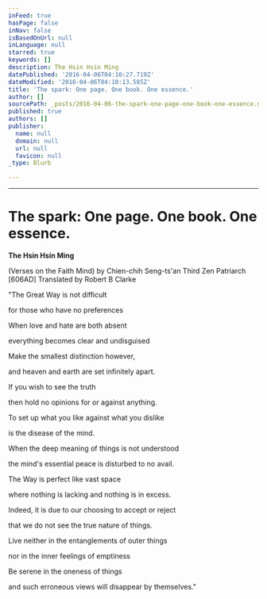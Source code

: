 ```yaml
---
inFeed: true
hasPage: false
inNav: false
isBasedOnUrl: null
inLanguage: null
starred: true
keywords: []
description: The Hsin Hsin Ming
datePublished: '2016-04-06T04:10:27.719Z'
dateModified: '2016-04-06T04:10:13.585Z'
title: 'The spark: One page. One book. One essence.'
author: []
sourcePath: _posts/2016-04-06-the-spark-one-page-one-book-one-essence.md
published: true
authors: []
publisher:
  name: null
  domain: null
  url: null
  favicon: null
_type: Blurb

---
```

****

# The spark: One page. One book. One essence.

**The Hsin Hsin Ming**

(Verses
on the Faith Mind) by Chien-chih Seng-ts'an Third Zen Patriarch \[606AD\] Translated
by Robert B Clarke

"The Great Way is not difficult

for those who have no preferences

When love and hate are both absent

everything becomes clear and undisguised

Make the smallest distinction however,

and heaven and earth are set infinitely
apart.

If you wish to see the truth

then hold no opinions for or against
anything.

To set up what you like against what you
dislike

is the disease of the mind.

When the deep meaning of things is not
understood

the mind's essential peace is disturbed
to no avail.

The Way is perfect like vast space

where nothing is lacking and nothing is
in excess.

Indeed, it is due to our choosing to
accept or reject

that we do not see the true nature of
things.

Live neither in the entanglements of
outer things

nor in the inner feelings of emptiness

Be serene in the oneness of things

and
such erroneous views will disappear by themselves."